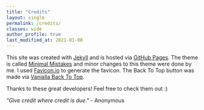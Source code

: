 ```yaml
---
title: "Credits"
layout: single
permalink: /credits/
classes: wide
author_profile: true
last_modified_at: 2021-01-08
---
```


This site was created with [Jekyll](https://jekyllrb.com/) and is hosted via [GitHub Pages](https://pages.github.com/).
The theme is called [Minimal Mistakes](https://mmistakes.github.io/minimal-mistakes/) and minor changes to this theme were done by me.
I used [Favicon.io](https://favicon.io/) to generate the favicon.
The Back To Top button was made via [Vanialla Back To Top](https://github.com/vfeskov/vanilla-back-to-top).

Thanks to these great developers! Feel free to check them out :)

_"Give credit where credit is due."_ - Anonymous

